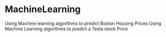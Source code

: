 # MachineLearning
Using Machine learning algorithms to predict Boston Housing Prices
Using Machine Learning algorithms to predict a Tesla stock Price
